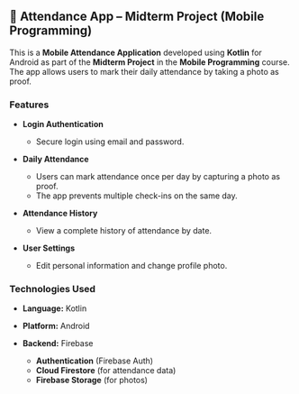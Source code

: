 ## 📸 Attendance App – Midterm Project (Mobile Programming)

This is a **Mobile Attendance Application** developed using **Kotlin** for Android as part of the **Midterm Project** in the **Mobile Programming** course. The app allows users to mark their daily attendance by taking a photo as proof.

### Features

* **Login Authentication**

  * Secure login using email and password.

* **Daily Attendance**

  * Users can mark attendance once per day by capturing a photo as proof.
  * The app prevents multiple check-ins on the same day.

* **Attendance History**

  * View a complete history of attendance by date.

* **User Settings**

  * Edit personal information and change profile photo.

### Technologies Used

* **Language:** Kotlin
* **Platform:** Android
* **Backend:** Firebase

  * **Authentication** (Firebase Auth)
  * **Cloud Firestore** (for attendance data)
  * **Firebase Storage** (for photos)
